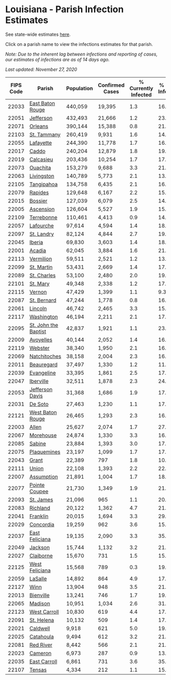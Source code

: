 # Louisiana - Parish Infection Estimates

See state-wide estimates [here](/infections/us-la).

Click on a parish name to view the infections estimates for that parish.

*Note: Due to the inherent lag between infections and reporting of cases, our estimates of infections are as of 14 days ago.*

*Last updated: November 27, 2020*

|   FIPS Code |                                       Parish |   Population |   Confirmed Cases |   % Currently Infected |   % Total Infected |
|-------------|----------------------------------------------|--------------|-------------------|------------------------|--------------------|
|       22033 |         [East Baton Rouge](east-baton-rouge) |      440,059 |            19,395 |                    1.3 |               16.2 |
|       22051 |                       [Jefferson](jefferson) |      432,493 |            21,666 |                    1.2 |               23.3 |
|       22071 |                           [Orleans](orleans) |      390,144 |            15,388 |                    0.8 |               21.3 |
|       22103 |                   [St. Tammany](st.-tammany) |      260,419 |             9,931 |                    1.6 |               14.0 |
|       22055 |                       [Lafayette](lafayette) |      244,390 |            11,778 |                    1.7 |               16.2 |
|       22017 |                               [Caddo](caddo) |      240,204 |            12,879 |                    1.8 |               19.3 |
|       22019 |                       [Calcasieu](calcasieu) |      203,436 |            10,254 |                    1.7 |               17.2 |
|       22073 |                         [Ouachita](ouachita) |      153,279 |             9,688 |                    3.3 |               21.2 |
|       22063 |                     [Livingston](livingston) |      140,789 |             5,773 |                    2.1 |               13.1 |
|       22105 |                     [Tangipahoa](tangipahoa) |      134,758 |             6,435 |                    2.1 |               16.7 |
|       22079 |                           [Rapides](rapides) |      129,648 |             6,167 |                    2.2 |               15.7 |
|       22015 |                           [Bossier](bossier) |      127,039 |             6,079 |                    2.5 |               14.8 |
|       22005 |                       [Ascension](ascension) |      126,604 |             5,527 |                    1.9 |               15.6 |
|       22109 |                     [Terrebonne](terrebonne) |      110,461 |             4,413 |                    0.9 |               14.9 |
|       22057 |                       [Lafourche](lafourche) |       97,614 |             4,594 |                    1.4 |               18.1 |
|       22097 |                     [St. Landry](st.-landry) |       82,124 |             4,844 |                    2.7 |               19.1 |
|       22045 |                             [Iberia](iberia) |       69,830 |             3,603 |                    1.4 |               18.5 |
|       22001 |                             [Acadia](acadia) |       62,045 |             3,884 |                    1.6 |               21.3 |
|       22113 |                       [Vermilion](vermilion) |       59,511 |             2,521 |                    1.2 |               13.8 |
|       22099 |                     [St. Martin](st.-martin) |       53,431 |             2,669 |                    1.4 |               17.9 |
|       22089 |                   [St. Charles](st.-charles) |       53,100 |             2,480 |                    2.0 |               19.6 |
|       22101 |                         [St. Mary](st.-mary) |       49,348 |             2,338 |                    1.2 |               17.3 |
|       22115 |                             [Vernon](vernon) |       47,429 |             1,399 |                    1.1 |                9.3 |
|       22087 |                   [St. Bernard](st.-bernard) |       47,244 |             1,778 |                    0.8 |               16.7 |
|       22061 |                           [Lincoln](lincoln) |       46,742 |             2,465 |                    3.3 |               15.5 |
|       22117 |                     [Washington](washington) |       46,194 |             2,211 |                    2.1 |               17.7 |
|       22095 | [St. John the Baptist](st.-john-the-baptist) |       42,837 |             1,921 |                    1.1 |               23.2 |
|       22009 |                       [Avoyelles](avoyelles) |       40,144 |             2,052 |                    1.4 |               16.7 |
|       22119 |                           [Webster](webster) |       38,340 |             1,950 |                    2.1 |               16.2 |
|       22069 |                 [Natchitoches](natchitoches) |       38,158 |             2,004 |                    2.3 |               16.2 |
|       22011 |                     [Beauregard](beauregard) |       37,497 |             1,330 |                    1.2 |               11.8 |
|       22039 |                     [Evangeline](evangeline) |       33,395 |             1,861 |                    2.5 |               17.8 |
|       22047 |                       [Iberville](iberville) |       32,511 |             1,878 |                    2.3 |               24.5 |
|       22053 |           [Jefferson Davis](jefferson-davis) |       31,368 |             1,686 |                    1.9 |               17.9 |
|       22031 |                           [De Soto](de-soto) |       27,463 |             1,230 |                    1.1 |               17.1 |
|       22121 |         [West Baton Rouge](west-baton-rouge) |       26,465 |             1,293 |                    2.3 |               16.9 |
|       22003 |                               [Allen](allen) |       25,627 |             2,074 |                    1.7 |               27.6 |
|       22067 |                       [Morehouse](morehouse) |       24,874 |             1,330 |                    3.3 |               16.2 |
|       22085 |                             [Sabine](sabine) |       23,884 |             1,393 |                    3.0 |               17.7 |
|       22075 |                   [Plaquemines](plaquemines) |       23,197 |             1,099 |                    1.7 |               17.7 |
|       22043 |                               [Grant](grant) |       22,389 |               797 |                    1.8 |               10.2 |
|       22111 |                               [Union](union) |       22,108 |             1,393 |                    2.2 |               22.0 |
|       22007 |                     [Assumption](assumption) |       21,891 |             1,004 |                    1.7 |               18.2 |
|       22077 |               [Pointe Coupee](pointe-coupee) |       21,730 |             1,349 |                    1.9 |               21.8 |
|       22093 |                       [St. James](st.-james) |       21,096 |               965 |                    1.1 |               20.7 |
|       22083 |                         [Richland](richland) |       20,122 |             1,362 |                    4.7 |               21.7 |
|       22041 |                         [Franklin](franklin) |       20,015 |             1,694 |                    3.3 |               29.4 |
|       22029 |                       [Concordia](concordia) |       19,259 |               962 |                    3.6 |               15.2 |
|       22037 |             [East Feliciana](east-feliciana) |       19,135 |             2,090 |                    3.3 |               35.6 |
|       22049 |                           [Jackson](jackson) |       15,744 |             1,132 |                    3.2 |               21.7 |
|       22027 |                       [Claiborne](claiborne) |       15,670 |               731 |                    1.5 |               15.5 |
|       22125 |             [West Feliciana](west-feliciana) |       15,568 |               789 |                    0.3 |               19.5 |
|       22059 |                           [LaSalle](lasalle) |       14,892 |               864 |                    4.9 |               17.2 |
|       22127 |                                 [Winn](winn) |       13,904 |               948 |                    3.5 |               21.7 |
|       22013 |                       [Bienville](bienville) |       13,241 |               746 |                    1.7 |               19.4 |
|       22065 |                           [Madison](madison) |       10,951 |             1,034 |                    2.6 |               31.4 |
|       22123 |                 [West Carroll](west-carroll) |       10,830 |               619 |                    4.4 |               17.1 |
|       22091 |                     [St. Helena](st.-helena) |       10,132 |               509 |                    1.4 |               17.1 |
|       22021 |                         [Caldwell](caldwell) |        9,918 |               621 |                    5.0 |               19.3 |
|       22025 |                       [Catahoula](catahoula) |        9,494 |               612 |                    3.2 |               21.6 |
|       22081 |                       [Red River](red-river) |        8,442 |               566 |                    2.1 |               21.2 |
|       22023 |                           [Cameron](cameron) |        6,973 |               287 |                    0.9 |               13.3 |
|       22035 |                 [East Carroll](east-carroll) |        6,861 |               731 |                    3.6 |               35.2 |
|       22107 |                             [Tensas](tensas) |        4,334 |               212 |                    1.1 |               15.1 |